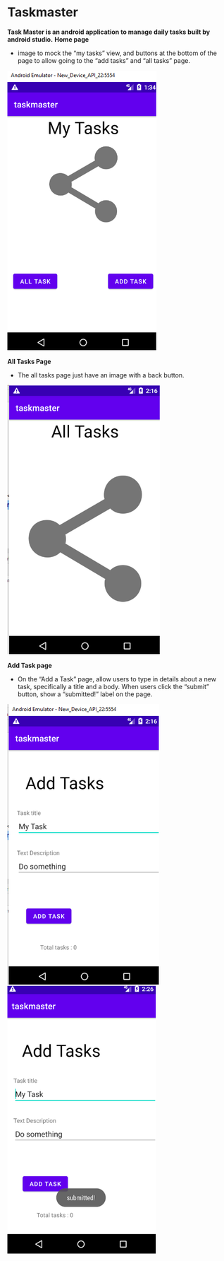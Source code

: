# Taskmaster



**Task Master is an android application to manage daily tasks built by android studio.**
**Home page**

-  image to mock the “my tasks” view, and buttons at the bottom of the page to allow going to the “add tasks” and “all tasks” page.

![homepage.png](./homepage.png)

**All Tasks Page**

- The all tasks page just have an image with a back button.

![allTasks.png](./allTasks.png)

**Add Task page**

- On the “Add a Task” page, allow users to type in details about a new task, specifically a title and a body. When users click the “submit” button, show a “submitted!” label on the page.


![allTasks.png](./addtask.png)   ![allTasks.png](./submitted.png)

